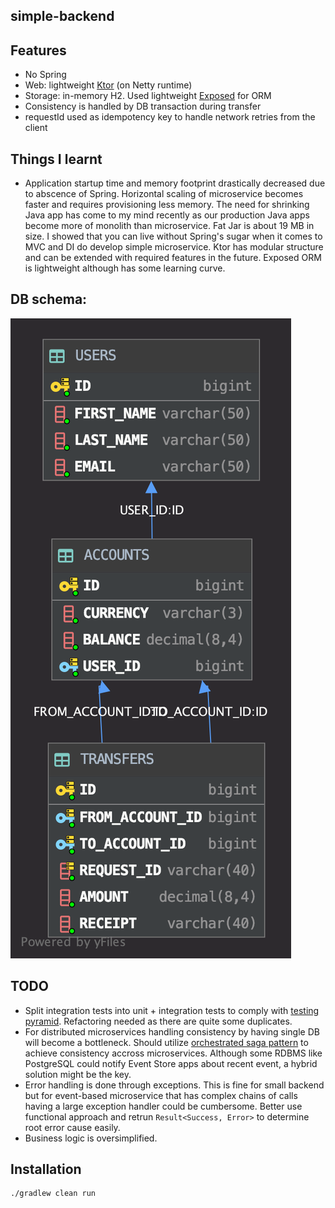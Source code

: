## simple-backend

## Features
* No Spring
* Web: lightweight [Ktor](https://ktor.io/) (on Netty runtime)
* Storage: in-memory H2. Used lightweight [Exposed](https://github.com/JetBrains/Exposed) for ORM
* Consistency is handled by DB transaction during transfer
* requestId used as idempotency key to handle network retries from the client

## Things I learnt

* Application startup time and memory footprint drastically decreased due to abscence of Spring. Horizontal scaling of microservice becomes faster and requires provisioning less memory. The need for shrinking Java app has come to my mind recently as our production Java apps become more of monolith than microservice. Fat Jar is about 19 MB in size. I showed that you can live without Spring's sugar when it comes to MVC and DI do develop simple microservice. Ktor has modular structure and can be extended with required features in the future. Exposed ORM is lightweight although has some learning curve.
 
 ## DB schema:
 
 ![DB schema](DB_SCHEMA.png)

## TODO
* Split integration tests into unit + integration tests to comply with [testing pyramid](https://martinfowler.com/articles/practical-test-pyramid.html). Refactoring needed as there are quite some duplicates.
* For distributed microservices handling consistency by having single DB will become a bottleneck. Should utilize [orchestrated saga pattern](https://microservices.io/patterns/data/saga.html) to achieve consistency accross microservices. Although some RDBMS like PostgreSQL could notify Event Store apps about recent event, a hybrid solution might be the key.
* Error handling is done through exceptions. This is fine for small backend but for event-based microservice that has complex chains of calls having a large exception handler could be cumbersome. Better use functional approach and retrun `Result<Success, Error>` to determine root error cause easily.
* Business logic is oversimplified.

## Installation
```
./gradlew clean run
